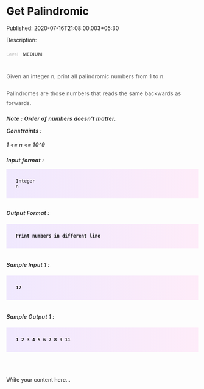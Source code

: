 # Get Palindromic

Published: 2020-07-16T21:08:00.003+05:30

Description: 
      <codezen-problem-description _ngcontent-huk-c161="" _nghost-huk-c152=""
      style="-webkit-font-smoothing: antialiased; display: block; font-family: Roboto, sans-serif;
      font-size: 16px; margin: 0px; padding: 0px; width: 775.594px;"><div
      _ngcontent-huk-c152="" style="-webkit-font-smoothing: antialiased; margin: 0px; padding:
      0px;"><div _ngcontent-huk-c152="" class="padding" style="-webkit-font-smoothing:
      antialiased; margin: 0px; padding: 0px 0px 15px;"><div _ngcontent-huk-c152=""
      style="-webkit-font-smoothing: antialiased; margin: 0px; padding: 0px;"><a
      _ngcontent-huk-c152="" class="key" style="-webkit-font-smoothing: antialiased; color: #b3b3b3;
      font-size: 12px; letter-spacing: 0.27px; line-height: 30px; margin: 0px; padding:
      0px;">Level</a><a _ngcontent-huk-c152="" class="value"
      style="-webkit-font-smoothing: antialiased; color: #656565; font-size: 12px; font-weight: 700;
      letter-spacing: 0.27px; line-height: 30px; margin: 0px; padding: 0px 0px 0px
      8px;">&nbsp;MEDIUM</a></div></div><div _ngcontent-huk-c152=""
      class="description ng-star-inserted" style="-webkit-font-smoothing: antialiased; margin: 0px;
      padding: 0px;"><h4 id="given-an-integer-n-print-all-palindromic-numbers-from-1-to-n"
      style="-webkit-font-smoothing: antialiased; color: #565656; font-size: 14px; font-weight: 400;
      letter-spacing: 0.3px; line-height: 25px; margin: 0px; padding: 15px 0px 5px;">Given an
      integer n, print all palindromic numbers from 1 to n.</h4><h4
      id="palindromes-are-those-numbers-that-reads-the-same-backwards-as-forwards"
      style="-webkit-font-smoothing: antialiased; color: #565656; font-size: 14px; font-weight: 400;
      letter-spacing: 0.3px; line-height: 25px; margin: 0px; padding: 15px 0px 5px;">Palindromes
      are those numbers that reads the same backwards as forwards.</h4><h5
      id="note-order-of-numbers-doesn-39-t-matter" style="-webkit-font-smoothing: antialiased;
      color: #353535; font-size: 14px; letter-spacing: 0.4px; margin: 0px; padding: 15px 0px
      0px;">Note : Order of numbers doesn't matter.</h5><h5 id="constraints"
      style="-webkit-font-smoothing: antialiased; color: #353535; font-size: 14px; letter-spacing:
      0.4px; margin: 0px; padding: 15px 0px 0px;">Constraints :</h5><h4
      id="1-lt-n-lt-10-9" style="-webkit-font-smoothing: antialiased; color: #565656; font-size:
      14px; font-weight: 400; letter-spacing: 0.3px; line-height: 25px; margin: 0px; padding: 15px
      0px 5px;"><strong style="-webkit-font-smoothing: antialiased; margin: 0px; padding:
      0px;"><em style="-webkit-font-smoothing: antialiased; margin: 0px; padding: 0px;">1
      &lt;= n &lt;= 10^9</em></strong></h4><h5 id="input-format"
      style="-webkit-font-smoothing: antialiased; color: #353535; font-size: 14px; letter-spacing:
      0.4px; margin: 0px; padding: 15px 0px 0px;">Input format :</h5><pre
      style="-webkit-font-smoothing: antialiased; background-image: linear-gradient(-90deg,
      rgba(255, 205, 242, 0.35), rgba(215, 193, 255, 0.35)); font-family: &quot;Open
      Sans&quot;, sans-serif; font-weight: 600; margin-bottom: 20px; margin-top: 20px;
      max-width: 866px; overflow-x: hidden; padding: 25px;"><code
      style="-webkit-font-smoothing: antialiased; margin: 0px; padding: 0px;">Integer n
      </code></pre><h5 id="output-format" style="-webkit-font-smoothing: antialiased;
      color: #353535; font-size: 14px; letter-spacing: 0.4px; margin: 0px; padding: 15px 0px
      0px;">Output Format :</h5><pre style="-webkit-font-smoothing: antialiased;
      background-image: linear-gradient(-90deg, rgba(255, 205, 242, 0.35), rgba(215, 193, 255,
      0.35)); font-family: &quot;Open Sans&quot;, sans-serif; font-weight: 600;
      margin-bottom: 20px; margin-top: 20px; max-width: 866px; overflow-x: hidden; padding:
      25px;"><code style="-webkit-font-smoothing: antialiased; margin: 0px; padding:
      0px;">Print numbers in different line
      </code></pre></div><div _ngcontent-huk-c152="" class="description
      ng-star-inserted" style="-webkit-font-smoothing: antialiased; margin: 0px; padding:
      0px;"><h5 id="sample-input-1" style="-webkit-font-smoothing: antialiased; color:
      #353535; font-size: 14px; letter-spacing: 0.4px; margin: 0px; padding: 15px 0px
      0px;">Sample Input 1 :</h5><pre style="-webkit-font-smoothing: antialiased;
      background-image: linear-gradient(-90deg, rgba(255, 205, 242, 0.35), rgba(215, 193, 255,
      0.35)); font-family: &quot;Open Sans&quot;, sans-serif; font-weight: 600;
      margin-bottom: 20px; margin-top: 20px; max-width: 866px; overflow-x: hidden; padding:
      25px;"><code style="-webkit-font-smoothing: antialiased; margin: 0px; padding:
      0px;">12
      </code></pre><h5 id="sample-output-1" style="-webkit-font-smoothing:
      antialiased; color: #353535; font-size: 14px; letter-spacing: 0.4px; margin: 0px; padding:
      15px 0px 0px;">Sample Output 1 :</h5><pre style="-webkit-font-smoothing:
      antialiased; background-image: linear-gradient(-90deg, rgba(255, 205, 242, 0.35), rgba(215,
      193, 255, 0.35)); font-family: &quot;Open Sans&quot;, sans-serif; font-weight: 600;
      margin-bottom: 20px; margin-top: 20px; max-width: 866px; overflow-x: hidden; padding:
      25px;"><code style="-webkit-font-smoothing: antialiased; margin: 0px; padding:
      0px;">1
      2
      3
      4
      5
      6
      7
      8
      9
      11
      </code></pre></div></div></codezen-problem-description><div
      _ngcontent-huk-c161="" class="ng-star-inserted" style="-webkit-font-smoothing: antialiased;
      font-family: Roboto, sans-serif; font-size: 16px; margin: 0px; padding: 0px;"><div
      _ngcontent-huk-c161="" class="ng-star-inserted" style="-webkit-font-smoothing: antialiased;
      margin: 0px; padding: 0px;"><codezen-code-problem _ngcontent-huk-c161=""
      _nghost-huk-c153="" style="-webkit-font-smoothing: antialiased; display: block; margin: auto;
      padding: 30px 0px 0px; width: 775.594px;"><div _ngcontent-huk-c153=""
      style="-webkit-font-smoothing: antialiased; margin: 0px; padding: 0px;"><div
      _ngcontent-huk-c153="" style="-webkit-font-smoothing: antialiased; margin: 0px; padding:
      0px;"></div></div></codezen-code-problem></div></div>
      <script
      src="https://gist.github.com/Svastikkka/5cb47cc0913bee030f66614ec0f69d83.js"></script>

Write your content here...